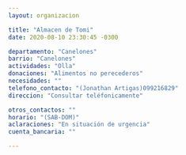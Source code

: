 ```yaml
---
layout: organizacion

title: "Almacen de Tomi"
date: 2020-08-10 23:30:45 -0300

departamento: "Canelones"
barrio: "Canelones"
actividades: "Olla"
donaciones: "Alimentos no perecederos"
necesidades: ""
telefono_contacto: "(Jonathan Artigas)099216829"
direccion: "Consultar teléfonicamente"

otros_contactos: ""
horario: "(SAB-DOM)"
aclaraciones: "En situación de urgencia"
cuenta_bancaria: ""

---
```

